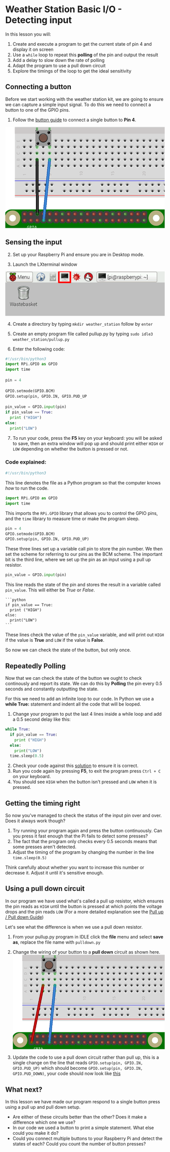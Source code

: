 # Weather Station Basic I/O - Detecting input 

In this lesson you will:

1. Create and execute a program to get the current state of pin 4 and display it on screen
2. Use a `while` loop to repeat this **polling** of the pin and output the result
3. Add a delay to slow down the rate of polling
4. Adapt the program to use a pull down circuit
4. Explore the timings of the loop to get the ideal sensitivity

## Connecting a button
Before we start working with the weather station kit, we are going to ensure we can capture a simple input signal. To do this we need to connect a button to one of the GPIO pins.

1. Follow the [button guide](http://raspberrypi.org/guides/gpio/button.md) to connect a single button to **Pin 4**.

![Pull up wires](images/pull_up_wire.png)

## Sensing the input

2. Set up your Raspberry Pi and ensure you are in Desktop mode.

3. Launch the LXterminal window

![LX Terminal](images/lxterminal.png)

4. Create a directory by typing `mkdir weather_station` follow by `enter`

5. Create an empty program file called pullup.py by typing `sudo idle3 weather_station/pullup.py`

6. Enter the following code:

```python
#!/usr/bin/python3
import RPi.GPIO as GPIO
import time

pin = 4

GPIO.setmode(GPIO.BCM)
GPIO.setup(pin, GPIO.IN, GPIO.PUD_UP

pin_value = GPIO.input(pin)
if pin_value == True:
  print ("HIGH")
else:
  print("LOW")
```

7. To run your code, press the **F5** key on your keyboard: you will be asked to save, then an extra window will pop up and should print either `HIGH` or `LOW` depending on whether the button is pressed or not.

### Code explained:

  ```python
  #!/usr/bin/python3
  ```

This line denotes the file as a Python program so that the computer knows *how* to run the code.

  ```python
  import RPi.GPIO as GPIO
  import time
  ```

This imports the `RPi.GPIO` library that allows you to control the GPIO pins, and the `time` library to measure time or make the program sleep.

  ```python
  pin = 4
  GPIO.setmode(GPIO.BCM)
  GPIO.setup(pin, GPIO.IN, GPIO.PUD_UP)
  ```

These three lines set up a variable call pin to store the pin number. We then set the scheme for referring to our pins as the BCM scheme. The important bit is the third line, where we set up the pin as an input using a pull up resistor.

   ```python
   pin_value = GPIO.input(pin)
   ```

This line reads the state of the pin and stores the result in a variable called `pin_value`. This will either be *True* or *False*.

    ```python
    if pin_value == True:
      print ("HIGH")
    else:
      print("LOW")
    ```

These lines check the value of the `pin_value` variable, and will print out `HIGH` if the value is **True** and `LOW` if the value is **False**.

So now we can check the state of the button, but only once.

## Repeatedly Polling
Now that we can check the state of the button we ought to check continously and report its state. We can do this by **Polling** the pin every 0.5 seconds and constantly outputting the state.

For this we need to add an infinite loop to our code. In Python we use a **while True:** statement and indent all the code that will be looped.

1. Change your program to put the last 4 lines inside a while loop and add a 0.5 second delay like this:

```python
while True:
  if pin_value == True:
    print ("HIGH")
  else:
    print("LOW")
  time.sleep(0.5)
```
2. Check your code against this [solution](code/pullup.py) to ensure it is correct.
3. Run you code again by pressing **F5**, to exit the program press `Ctrl + C` on your keyboard.
4. You should see `HIGH` when the button isn't pressed and `LOW` when it is pressed.

## Getting the timing right

So now you've managed to check the status of the input pin over and over. Does it always work though?

1. Try running your program again and press the button continuously. Can you press it fast enough that the Pi fails to detect some presses?
2. The fact that the program only checks every 0.5 seconds means that some presses aren't detected.
3. Adjust the timing of the program by changing the number in the line
`time.sleep(0.5)`

Think carefully about whether you want to increase this number or decrease it. Adjust it until it's sensitive enough.

## Using a pull down circuit

In our program we have used what's called a pull up resistor, which ensures the pin reads as `HIGH` until the button is pressed at which points the voltage drops and the pin reads `LOW` (For a more detailed explanation see the [Pull up / Pull down Guide](http://raspberrypi.org/guides/GPIO/pull_up_down.md))

Let's see what the difference is when we use a pull down resistor.
1. From your pullup.py program in IDLE click the **file** menu and select **save as**, replace the file name with `pulldown.py`

2. Change the wiring of your button to a **pull down** circuit as shown here.
![Pull up wires](images/pull_down_wire.png)

3. Update the code to use a pull down circuit rather than pull up, this is a single change on the line that reads
`GPIO.setup(pin, GPIO.IN, GPIO.PUD_UP)`
which should become
`GPIO.setup(pin, GPIO.IN, GPIO.PUD_DOWN)`, your code should now look like [this](code/pulldown.py)

## What next?

In this lesson we have made our program respond to a single button press using a pull up and pull down setup.

- Are either of these circuits better than the other? Does it make a difference which one we use?
- In our code we used a button to print a simple statement. What else could you make it do?
- Could you connect multiple buttons to your Raspberry Pi and detect the states of each? Could you count the number of button presses?
